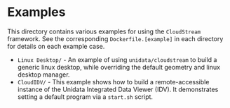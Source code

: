 # Examples

This directory contains various examples for using the `CloudStream` framework.  See the corresponding `Dockerfile.[example]` in each directory for details on each example case.

* `Linux Desktop/` - An example of using `unidata/cloudstream` to build a generic linux desktop, while overriding the default geometry and linux desktop manager.
* `CloudIDV/` - This example shows how to build a remote-accessible instance of the Unidata Integrated Data Viewer (IDV).  It demonstrates setting a default program via a `start.sh` script.
